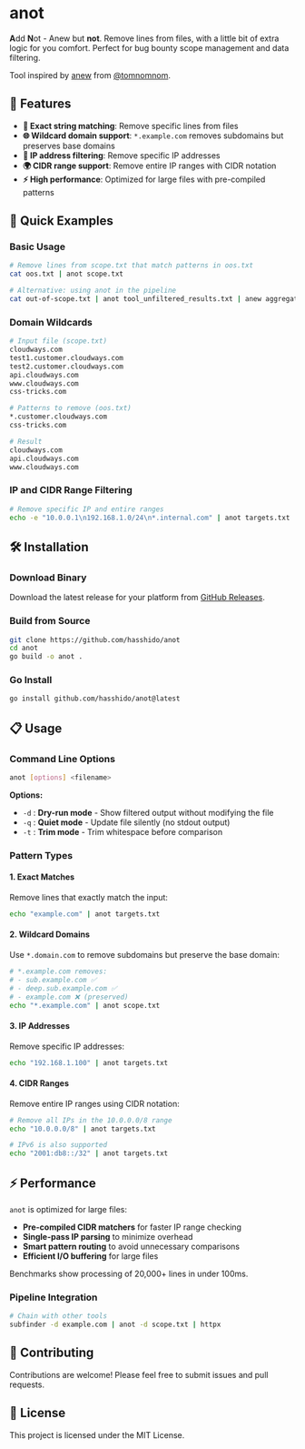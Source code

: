 # anot

**A**dd **N**ot - Anew but **not**. Remove lines from files, with a little bit of extra logic for you comfort. Perfect for bug bounty scope management and data filtering.

Tool inspired by [anew](https://github.com/tomnomnom/anew) from [@tomnomnom](https://github.com/tomnomnom).

## 🚀 Features

- **🎯 Exact string matching**: Remove specific lines from files
- **🌐 Wildcard domain support**: `*.example.com` removes subdomains but preserves base domains
- **📍 IP address filtering**: Remove specific IP addresses
- **🌍 CIDR range support**: Remove entire IP ranges with CIDR notation
- **⚡ High performance**: Optimized for large files with pre-compiled patterns

## 📖 Quick Examples

### Basic Usage
```bash
# Remove lines from scope.txt that match patterns in oos.txt
cat oos.txt | anot scope.txt

# Alternative: using anot in the pipeline
cat out-of-scope.txt | anot tool_unfiltered_results.txt | anew aggregate_filtered_results.txt
```

### Domain Wildcards
```bash
# Input file (scope.txt)
cloudways.com
test1.customer.cloudways.com
test2.customer.cloudways.com
api.cloudways.com
www.cloudways.com
css-tricks.com

# Patterns to remove (oos.txt)
*.customer.cloudways.com
css-tricks.com

# Result
cloudways.com
api.cloudways.com
www.cloudways.com
```

### IP and CIDR Range Filtering
```bash
# Remove specific IP and entire ranges
echo -e "10.0.0.1\n192.168.1.0/24\n*.internal.com" | anot targets.txt
```

## 🛠️ Installation

### Download Binary
Download the latest release for your platform from [GitHub Releases](https://github.com/hasshido/anot/releases).

### Build from Source
```bash
git clone https://github.com/hasshido/anot
cd anot
go build -o anot .
```

### Go Install
```bash
go install github.com/hasshido/anot@latest
```

## 📋 Usage

### Command Line Options
```bash
anot [options] <filename>
```

**Options:**
- `-d` : **Dry-run mode** - Show filtered output without modifying the file
- `-q` : **Quiet mode** - Update file silently (no stdout output)  
- `-t` : **Trim mode** - Trim whitespace before comparison

### Pattern Types

#### 1. **Exact Matches**
Remove lines that exactly match the input:
```bash
echo "example.com" | anot targets.txt
```

#### 2. **Wildcard Domains**
Use `*.domain.com` to remove subdomains but preserve the base domain:
```bash
# *.example.com removes:
# - sub.example.com ✅
# - deep.sub.example.com ✅  
# - example.com ❌ (preserved)
echo "*.example.com" | anot scope.txt
```

#### 3. **IP Addresses**
Remove specific IP addresses:
```bash
echo "192.168.1.100" | anot targets.txt
```

#### 4. **CIDR Ranges**
Remove entire IP ranges using CIDR notation:
```bash
# Remove all IPs in the 10.0.0.0/8 range
echo "10.0.0.0/8" | anot targets.txt

# IPv6 is also supported
echo "2001:db8::/32" | anot targets.txt
```

## ⚡ Performance

`anot` is optimized for large files:
- **Pre-compiled CIDR matchers** for faster IP range checking
- **Single-pass IP parsing** to minimize overhead
- **Smart pattern routing** to avoid unnecessary comparisons
- **Efficient I/O buffering** for large files

Benchmarks show processing of 20,000+ lines in under 100ms.

### Pipeline Integration
```bash
# Chain with other tools
subfinder -d example.com | anot -d scope.txt | httpx
```

## 🤝 Contributing

Contributions are welcome! Please feel free to submit issues and pull requests.

## 📄 License

This project is licensed under the MIT License.



